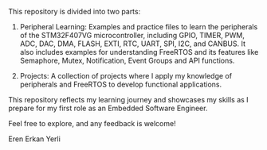 This repository is divided into two parts:

1. Peripheral Learning:
Examples and practice files to learn the peripherals of the STM32F407VG microcontroller, including GPIO, TIMER, PWM, ADC, DAC, DMA, FLASH, EXTI, RTC, UART, SPI, I2C, and CANBUS. It also includes examples for understanding FreeRTOS and its features like Semaphore, Mutex, Notification, Event Groups and API functions.

2. Projects:
A collection of projects where I apply my knowledge of peripherals and FreeRTOS to develop functional applications.

This repository reflects my learning journey and showcases my skills as I prepare for my first role as an Embedded Software Engineer.

Feel free to explore, and any feedback is welcome!

Eren Erkan Yerli
